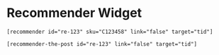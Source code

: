 # Recommender Widget

```
[recommender id="re-123" sku="C123458" link="false" target="tid"]

[recommender-the-post id="re-123" link="false" target="tid"]
```